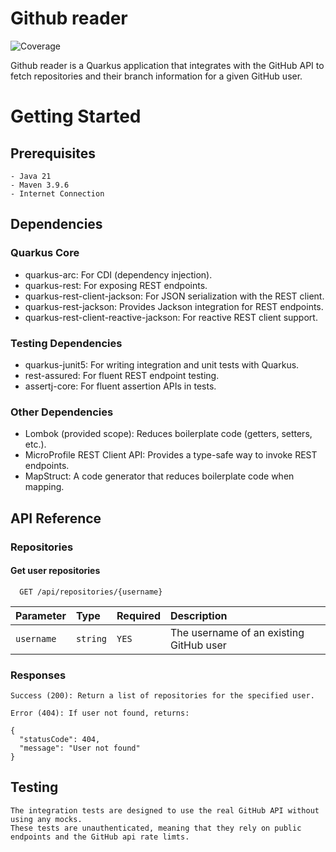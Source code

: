 # Github reader 

![Coverage](https://img.shields.io/badge/coverage-83%25-green)

Github reader is a Quarkus application that integrates with the GitHub API
to fetch repositories and their branch information for a given GitHub user.

# Getting Started

## Prerequisites

    - Java 21
    - Maven 3.9.6
    - Internet Connection 

## Dependencies

### Quarkus Core

- quarkus-arc: For CDI (dependency injection).
- quarkus-rest: For exposing REST endpoints.
- quarkus-rest-client-jackson: For JSON serialization with the REST client.
- quarkus-rest-jackson: Provides Jackson integration for REST endpoints.
- quarkus-rest-client-reactive-jackson: For reactive REST client support.

### Testing Dependencies

- quarkus-junit5: For writing integration and unit tests with Quarkus.
- rest-assured: For fluent REST endpoint testing.
- assertj-core: For fluent assertion APIs in tests.

### Other Dependencies

- Lombok (provided scope): Reduces boilerplate code (getters, setters, etc.).
- MicroProfile REST Client API: Provides a type-safe way to invoke REST endpoints.
- MapStruct: A code generator that reduces boilerplate code when mapping.

## API Reference

### Repositories

#### Get user repositories

```http
  GET /api/repositories/{username}
```

| Parameter  | Type     |Required| Description                             |
|:-----------| :------- | :----- |:----------------------------------------|
| `username` | `string` | `YES`  | The username of an existing GitHub user |

### Responses
```
Success (200): Return a list of repositories for the specified user.
```

```
Error (404): If user not found, returns: 

{
  "statusCode": 404,
  "message": "User not found"
}

```

## Testing

```
The integration tests are designed to use the real GitHub API without using any mocks. 
These tests are unauthenticated, meaning that they rely on public endpoints and the GitHub api rate limts. 
```


